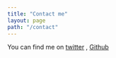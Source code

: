 ```yaml
---
title: "Contact me"
layout: page
path: "/contact"
---
```


You can find me on [twitter](https://twitter.com/@mitul_islam) , [Github](https://github.com/MitulIslam)
